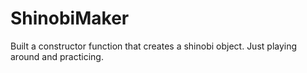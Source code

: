 # ShinobiMaker

Built a constructor function that creates a shinobi object. Just playing around and practicing.
